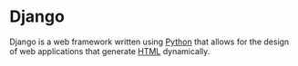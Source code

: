 # Django 































Django is a web framework written using [Python](/wiki/Python) that allows for the design of web applications that generate [HTML](/wiki/HTML) dynamically.















